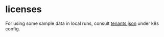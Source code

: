 # licenses

For using some sample data in local runs, consult [tenants.json](external-scaler/k8s/licenses/sample-data/tenants.json) under k8s config.

